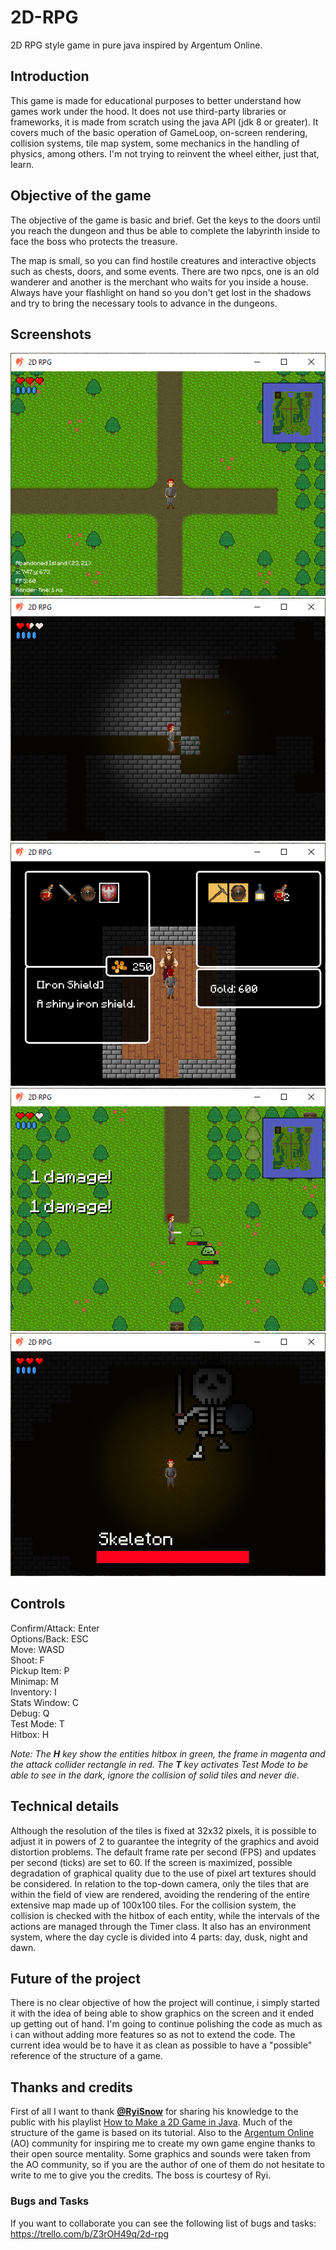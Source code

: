 # 2D-RPG
2D RPG style game in pure java inspired by Argentum Online.

## Introduction
This game is made for educational purposes to better understand how games work under the hood. It does not use third-party libraries or frameworks, it is made from scratch
using the java API (jdk 8 or greater). It covers much of the basic operation of GameLoop, on-screen rendering, collision systems, tile map system, some
mechanics in the handling of physics, among others. I'm not trying to reinvent the wheel either, just that, learn.

## Objective of the game
The objective of the game is basic and brief. Get the keys to the doors until you reach the dungeon and thus be able to complete the labyrinth inside to face the boss who protects the treasure.

The map is small, so you can find hostile creatures and interactive objects such as chests, doors, and some events. There are two npcs, one is an old wanderer and another is the merchant who waits for you inside a house. Always have your flashlight on hand so you don't get lost in the shadows and try to bring the necessary tools to advance in the dungeons.

## Screenshots
![](screenshots/img1.PNG)
![](screenshots/img2.PNG)
![](screenshots/img3.PNG)
![](screenshots/img4.PNG)
![](screenshots/img5.PNG)

## Controls
Confirm/Attack: Enter
<br>
Options/Back: ESC
<br>
Move: WASD
<br>
Shoot: F
<br>
Pickup Item: P
<br>
Minimap: M
<br>
Inventory: I
<br>
Stats Window: C
<br>
Debug: Q
<br>
Test Mode: T
<br>
Hitbox: H

_Note: The **H** key show the entities hitbox in green, the frame in magenta and the attack collider rectangle in red. The **T** key activates Test Mode to be able to see in the dark, ignore the collision of solid tiles and never die._

## Technical details
Although the resolution of the tiles is fixed at 32x32 pixels, it is possible to adjust it in powers of 2 to guarantee the integrity of the graphics and avoid distortion problems. The default frame rate per second (FPS) and updates per second (ticks) are set to 60. If the screen is maximized, possible degradation of graphical quality due to the use of pixel art textures should be considered. In relation to the top-down camera, only the tiles that are within the field of view are rendered, avoiding the rendering of the entire extensive map made up of 100x100 tiles. For the collision system, the collision is checked with the hitbox of each entity, while the intervals of the actions are managed through the Timer class. It also has an environment system, where the day cycle is divided into 4 parts: day, dusk, night and dawn.

## Future of the project
There is no clear objective of how the project will continue, i simply started it with the idea of being able to show graphics on the screen and it ended up getting out of hand. I'm going to continue polishing the code as much as i can without adding more features so as not to extend the code. The current idea would be to have it as clean as possible to have a "possible" reference of the structure of a game.

## Thanks and credits
First of all I want to thank **[@RyiSnow](https://www.youtube.com/@RyiSnow)** for sharing his knowledge to the public with his playlist [How to Make a 2D Game in Java](https://www.youtube.com/watch?v=om59cwR7psI&list=PL_QPQmz5C6WUF-pOQDsbsKbaBZqXj4qSq). Much of the structure of the game is based on its tutorial. Also to the [Argentum Online](https://www.gs-zone.org/) (AO) community for inspiring me to create my own game engine thanks to their open source mentality. Some graphics and sounds were taken from the AO community, so if you are the author of one of them do not hesitate to write to me to give you the credits. The boss is courtesy of Ryi.

### Bugs and Tasks
If you want to collaborate you can see the following list of bugs and tasks: https://trello.com/b/Z3rOH49q/2d-rpg
